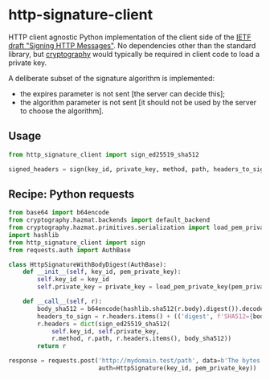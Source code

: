 # http-signature-client

HTTP client agnostic Python implementation of the client side of the [IETF draft "Signing HTTP Messages"](https://tools.ietf.org/html/draft-ietf-httpbis-message-signatures-00). No dependencies other than the standard library, but [cryptography](https://github.com/pyca/cryptography) would typically be required in client code to load a private key.

A deliberate subset of the signature algorithm is implemented:

- the expires parameter is not sent [the server can decide this];
- the algorithm parameter is not sent [it should not be used by the server to choose the algorithm].


## Usage

```python
from http_signature_client import sign_ed25519_sha512

signed_headers = sign(key_id, private_key, method, path, headers_to_sign)
```


## Recipe: Python requests

```python
from base64 import b64encode
from cryptography.hazmat.backends import default_backend
from cryptography.hazmat.primitives.serialization import load_pem_private_key
import hashlib
from http_signature_client import sign
from requests.auth import AuthBase

class HttpSignatureWithBodyDigest(AuthBase):
    def __init__(self, key_id, pem_private_key):
        self.key_id = key_id
        self.private_key = private_key = load_pem_private_key(pem_private_key, password=None, backend=default_backend())

    def __call__(self, r):
        body_sha512 = b64encode(hashlib.sha512(r.body).digest()).decode('ascii')
        headers_to_sign = r.headers.items() + (('digest', f'SHA512={body_sha512}'))
        r.headers = dict(sign_ed25519_sha512(
            self.key_id, self.private_key,
            r.method, r.path, r.headers.items(), body_sha512))
        return r

response = requests.post('http://mydomain.test/path', data=b'The bytes',
                         auth=HttpSignature(key_id, pem_private_key))
```

